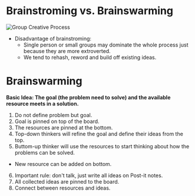 # Brainstroming vs. Brainswarming

![Group Creative Process](https://uberflip.cdntwrk.com/files/aHViPTYyODA5JmNtZD1pdGVtZWRpdG9yaW1hZ2UmZmlsZW5hbWU9aXRlbWVkaXRvcmltYWdlXzU3NDQyOTNkNzQ1NzgucG5nJnZlcnNpb249MDAwMCZzaWc9OGM2ZDNjZTc3ZjBmMmUwZmY3ZGVmMjU0ZjY3NDIxNTc%253D)

- Disadvantage of brainstroming:
  - Single person or small groups may dominate the whole process just because they are more extroverted.
  - We tend to rehash, reword and build off existing ideas.

# Brainswarming

__Basic Idea: The goal (the problem need to solve) and the available resource meets in a solution.__

1. Do not define problem but goal.
2. Goal is pinned on top of the board.
3. The resources are pinned at the bottom.
4. Top-down thinkers will refine the goal and define their ideas from the top.
5. Buttom-up thinker will use the resources to start thinking about how the problems can be solved.
  - New resource can be added on bottom.
6. Important rule: don't talk, just write all ideas on Post-it notes.
7. All collected ideas are pinned to the board.
8. Connect between resources and ideas.
